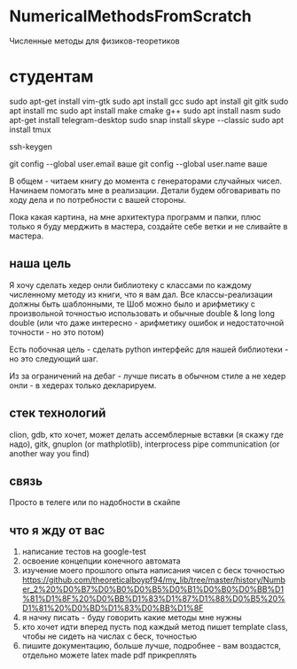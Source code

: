 # NumericalMethodsFromScratch
Численные методы для физиков-теоретиков

# студентам

sudo apt-get install vim-gtk
sudo apt install gcc
sudo apt install git gitk
sudo apt install mc
sudo apt install make cmake g++
sudo apt install nasm
sudo apt-get install telegram-desktop
sudo snap install skype --classic
sudo apt  install tmux

ssh-keygen

git config --global user.email  ваше 
git config --global user.name ваше

В общем - читаем книгу до момента с генераторами случайных чисел. Начинаем помогать мне в реализации. Детали будем обговаривать по ходу дела и по потребности с вашей стороны.

Пока какая картина, на мне архитектура программ и папки, плюс только я буду мерджить в мастера, создайте себе ветки и не сливайте в мастера.
## наша цель
Я хочу сделать хедер онли библиотеку с классами по каждому численному методу из книги, что я вам дал. Все классы-реализации должны быть шаблонными, те Шоб можно было и арифметику с произвольной точностью использовать и обычные double & long long double (или что даже интересно - арифметику ошибок и недостаточной точности - но это потом)

Есть побочная цель - сделать python интерфейс для нашей библиотеки - но это следующий шаг.

Из за ограничений на дебаг - лучше писать в обычном стиле а не хедер онли - в хедерах только декларируем.

## стек технологий
clion, gdb, кто хочет, может делать ассемблерные вставки (я скажу где надо), gitk, gnuplon (or mathplotlib), interprocess pipe communication (or another way you find)

## связь
Просто в телеге или по надобности в скайпе

## что я жду от вас
1. написание тестов на google-test
2. освоение концепции конечного автомата
3. изучение моего прошлого опыта написания чисел с беск точностью  https://github.com/theoreticalboypf94/my_lib/tree/master/history/Number_2%20%D0%B7%D0%B0%D0%B5%D0%B1%D0%B0%D0%BB%D1%81%D1%8F%20%D0%BB%D1%83%D1%87%D1%88%D0%B5%20%D1%81%20%D0%BD%D1%83%D0%BB%D1%8F
4. я начну писать - буду говорить какие методы мне нужны
5. кто хочет идти вперед пусть под каждый метод пишет template class, чтобы не сидеть на числах с беск, точностью
6. пишите документацию, больше лучше, подробнее - вам воздастся, отдельно можете latex made pdf прикреплять
